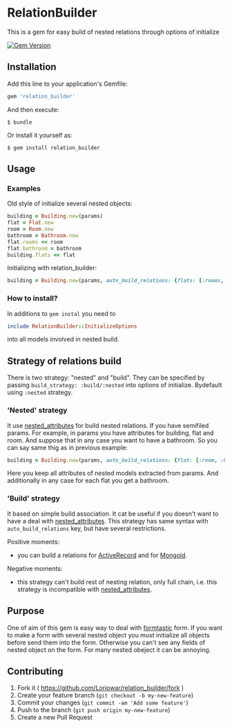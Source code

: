 # RelationBuilder

This is a gem for easy build of nested relations through options of initialize

[![Gem Version](https://badge.fury.io/rb/relation_builder.png)](http://badge.fury.io/rb/relation_builder)

## Installation

Add this line to your application's Gemfile:

```ruby
gem 'relation_builder'
```

And then execute:

    $ bundle

Or install it yourself as:

    $ gem install relation_builder

## Usage

### Examples

Old style of initialize several nested objects:

```ruby
building = Building.new(params)
flat = Flat.new
room = Room.new
bathroom = Bathroom.new
flat.rooms << room
flat.bathroom = bathroom
building.flats << flat
```

Initializing with relation_builder:

```ruby
building = Building.new(params, auto_build_relations: {flats: [:rooms, :bathroom]})
```

### How to install?

In additions to `gem instal` you need to

```ruby
include RelationBuilder::InitializeOptions
```

into all models involved in nested build.

## Strategy of relations build

There is two strategy: "nested" and "build". They can be specified by passing
`build_strategy: :build/:nested` into options of initialize.
Bydefault using `:nested` strategy.

### 'Nested' strategy

It use [nested_attributes](http://api.rubyonrails.org/classes/ActiveRecord/NestedAttributes/ClassMethods.html)
for build nested relations. If you have semifiled params. For example, in params you have attributes for building,
flat and room. And suppose that in any case you want to have a bathroom. So you can say same thig as in previous
 example:

```ruby
building = Building.new(params, auto_build_relations: {flat: [:room, :bathroom]})
```

Here you keep all attributes of nested models extracted from params.
And additionally in any case for each flat you get a bathroom.

### 'Build' strategy

It based on simple build association. It cat be useful if you doesn't want to have a deal with
[nested_attributes](http://api.rubyonrails.org/classes/ActiveRecord/NestedAttributes/ClassMethods.html).
This strategy has same syntax with `auto_build_relations` key, but have several restrictions.

Positive moments:

* you can build a relations for [ActiveRecord](http://www.rubydoc.info/gems/activerecord/) and
for [Mongoid](https://github.com/mongoid/mongoid).

Negative moments:

* this strategy can't build rest of nesting relation, only full chain, i.e. this strategy is incompatible with
[nested_attributes](http://api.rubyonrails.org/classes/ActiveRecord/NestedAttributes/ClassMethods.html).

## Purpose

One of aim of this gem is easy way to deal with [formtastic](https://github.com/justinfrench/formtastic) form.
If you want to make a form with several nested object you must initialize all objects before send them
into the form. Otherwise you can't see any fields of nested object on the form. For many nested obeject it can be
annoying.

## Contributing

1. Fork it ( https://github.com/Loriowar/relation_builder/fork )
2. Create your feature branch (`git checkout -b my-new-feature`)
3. Commit your changes (`git commit -am 'Add some feature'`)
4. Push to the branch (`git push origin my-new-feature`)
5. Create a new Pull Request
